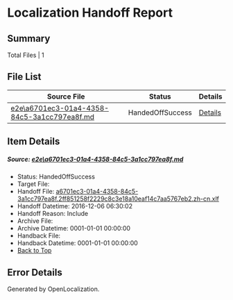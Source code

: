 # <a name='report-top'></a> Localization Handoff Report

## Summary
 Total Files | 1

## File List
 Source File | Status | Details 
 ----------- | ------ | ------- 
 [e2e\a6701ec3-01a4-4358-84c5-3a1cc797ea8f.md](https://github.com/OpenLocalizationTestOrg/ol-test0/blob/4df64e001d9bc2b903099200ff88e0a36017bff6/e2e/a6701ec3-01a4-4358-84c5-3a1cc797ea8f.md) | HandedOffSuccess | [Details](#dd9c456ba142580a9517949c11cd4d45152e2fca2)

## Item Details
##### <a name='dd9c456ba142580a9517949c11cd4d45152e2fca2'></a> Source: [e2e\a6701ec3-01a4-4358-84c5-3a1cc797ea8f.md](https://github.com/OpenLocalizationTestOrg/ol-test0/blob/4df64e001d9bc2b903099200ff88e0a36017bff6/e2e/a6701ec3-01a4-4358-84c5-3a1cc797ea8f.md)
* Status: HandedOffSuccess
* Target File: 
* Handoff File: [a6701ec3-01a4-4358-84c5-3a1cc797ea8f.2ff851258f2229c8c3e18a10eaf14c7aa5767eb2.zh-cn.xlf](https://github.com/OpenLocalizationTestOrg/ol-test0-handoff/blob/ee81a0b0060d93bae1a10b7248627e597d6bb5b0/ol-handoff/OpenLocalizationTestOrg/ol-test0-zhcn/shujia/mt/a6701ec3-01a4-4358-84c5-3a1cc797ea8f.2ff851258f2229c8c3e18a10eaf14c7aa5767eb2.zh-cn.xlf)
* Handoff Datetime: 2016-12-06 06:30:02
* Handoff Reason: Include
* Archive File: 
* Archive Datetime: 0001-01-01 00:00:00
* Handback File: 
* Handback Datetime: 0001-01-01 00:00:00
* [Back to Top](#report-top)


## Error Details

Generated by OpenLocalization.
